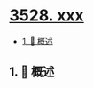 # [3528. xxx](https://github.com/Tdahuyou/TNotes.leetcode/tree/main/notes/3528.%20xxx)

<!-- region:toc -->

- [1. 📝 概述](#1--概述)

<!-- endregion:toc -->

## 1. 📝 概述
